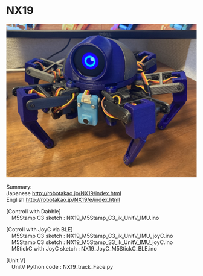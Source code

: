 # NX19
![image](NX19_Picture.jpg)

Summary:  
Japanese http://robotakao.jp/NX19/index.html  
English http://robotakao.jp/NX19/e/index.html

[Controll with Dabble]  
&emsp;M5Stamp C3 sketch : NX19_M5Stamp_C3_ik_UnitV_IMU.ino  

[Cotroll with JoyC via BLE]  
&emsp;M5Stamp C3 sketch : NX19_M5Stamp_C3_ik_UnitV_IMU_joyC.ino  
&emsp;M5Stamp C3 sketch : NX19_M5Stamp_S3_ik_UnitV_IMU_joyC.ino  
&emsp;M5tickC with JoyC sketch : NX19_JoyC_M5StickC_BLE.ino  

[Unit V]  
&emsp;UnitV Python code : NX19_track_Face.py
